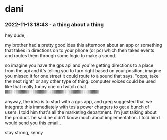 # dani

### 2022-11-13 18:43 - a thing about a thing

hey dude,

my brother had a pretty good idea this afternoon about an app or something that takes in directions on to your phone (or pc) which then takes events and routes them through some logic to make a sound.

so imagine you have the gps api and you're getting directions to a place from the api and it's telling you to turn right based on your position, imagine you missed it for one street it could route to a sound that says, "opps, take the next right" or any other type of thing. computer voices could be used like that really funny one on twitch chat lllllllllllllllllllllllllllllllllllllllllllllllllllllllllllllllllllllllllllllllllllllllll

anyway, the idea is to start with a gps app, and greg suggested that we integrate this immediately with tesla power chargers to get a bunch of users. I told him that's all the marketing department. I'm just talking about the product. he said he didn't know much about implementation. I told him I would send you this email..

stay strong,
kenny
